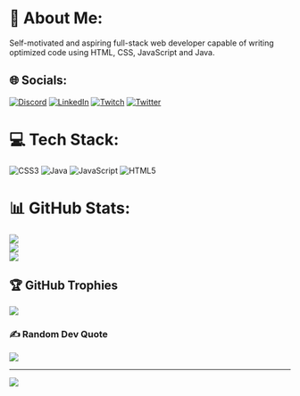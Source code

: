 # 💫 About Me:
Self-motivated and aspiring full-stack web developer capable of writing optimized code using HTML, CSS, JavaScript and Java.


## 🌐 Socials:
[![Discord](https://img.shields.io/badge/Discord-%237289DA.svg?logo=discord&logoColor=white)](https://discord.gg/S_wap_nil#3793) [![LinkedIn](https://img.shields.io/badge/LinkedIn-%230077B5.svg?logo=linkedin&logoColor=white)](https://linkedin.com/in/SWAPNILDHIMAN) [![Twitch](https://img.shields.io/badge/Twitch-%239146FF.svg?logo=Twitch&logoColor=white)](https://twitch.tv/swapnil0076) [![Twitter](https://img.shields.io/badge/Twitter-%231DA1F2.svg?logo=Twitter&logoColor=white)](https://twitter.com/@SwapnilDhiman2) 

# 💻 Tech Stack:
![CSS3](https://img.shields.io/badge/css3-%231572B6.svg?style=flat-square&logo=css3&logoColor=white) ![Java](https://img.shields.io/badge/java-%23ED8B00.svg?style=flat-square&logo=java&logoColor=white) ![JavaScript](https://img.shields.io/badge/javascript-%23323330.svg?style=flat-square&logo=javascript&logoColor=%23F7DF1E) ![HTML5](https://img.shields.io/badge/html5-%23E34F26.svg?style=flat-square&logo=html5&logoColor=white)
# 📊 GitHub Stats:
![](https://github-readme-stats.vercel.app/api?username=swapnil0076&theme=radical&hide_border=false&include_all_commits=true&count_private=false)<br/>
![](https://github-readme-streak-stats.herokuapp.com/?user=swapnil0076&theme=radical&hide_border=false)<br/>
![](https://github-readme-stats.vercel.app/api/top-langs/?username=swapnil0076&theme=radical&hide_border=false&include_all_commits=true&count_private=false&layout=compact)

## 🏆 GitHub Trophies
![](https://github-profile-trophy.vercel.app/?username=swapnil0076&theme=onestar&no-frame=false&no-bg=false&margin-w=4)

### ✍️ Random Dev Quote
![](https://quotes-github-readme.vercel.app/api?type=horizontal&theme=dark)

---
[![](https://visitcount.itsvg.in/api?id=swapnil0076&icon=0&color=2)](https://visitcount.itsvg.in)

<!-- Proudly created with GPRM ( https://gprm.itsvg.in ) -->
